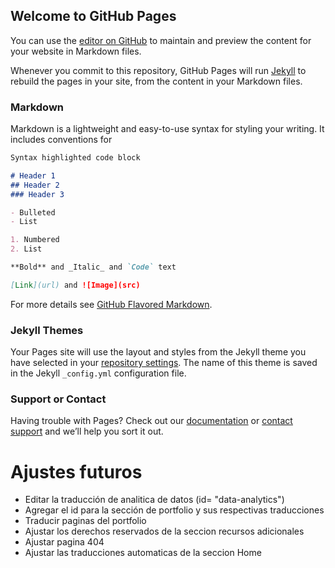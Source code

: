 ## Welcome to GitHub Pages

You can use the [editor on GitHub](https://github.com/almontao/almontao.github.io/edit/master/README.md) to maintain and preview the content for your website in Markdown files.

Whenever you commit to this repository, GitHub Pages will run [Jekyll](https://jekyllrb.com/) to rebuild the pages in your site, from the content in your Markdown files.

### Markdown

Markdown is a lightweight and easy-to-use syntax for styling your writing. It includes conventions for

```markdown
Syntax highlighted code block

# Header 1
## Header 2
### Header 3

- Bulleted
- List

1. Numbered
2. List

**Bold** and _Italic_ and `Code` text

[Link](url) and ![Image](src)
```

For more details see [GitHub Flavored Markdown](https://guides.github.com/features/mastering-markdown/).

### Jekyll Themes

Your Pages site will use the layout and styles from the Jekyll theme you have selected in your [repository settings](https://github.com/almontao/almontao.github.io/settings). The name of this theme is saved in the Jekyll `_config.yml` configuration file.

### Support or Contact

Having trouble with Pages? Check out our [documentation](https://help.github.com/categories/github-pages-basics/) or [contact support](https://github.com/contact) and we’ll help you sort it out.

# Ajustes futuros
- Editar la traducción de analitica de datos (id= "data-analytics")
- Agregar el id para la sección de portfolio y sus respectivas traducciones
- Traducir paginas del portfolio
- Ajustar los derechos reservados de la seccion recursos adicionales
- Ajustar pagina 404
- Ajustar las traducciones automaticas de la seccion Home
